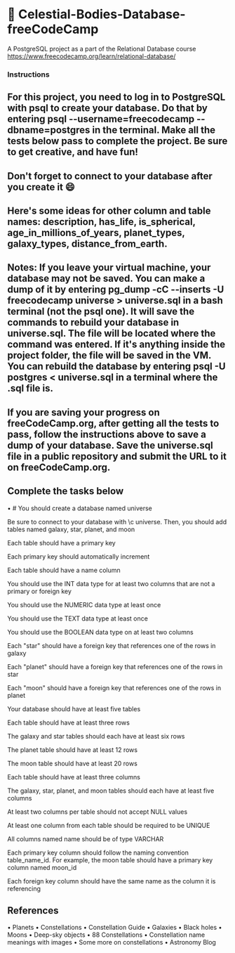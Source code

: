 # 📖 Celestial-Bodies-Database-freeCodeCamp

A PostgreSQL project as a part of the Relational Database course https://www.freecodecamp.org/learn/relational-database/

### Instructions
## For this project, you need to log in to PostgreSQL with psql to create your database. Do that by entering psql --username=freecodecamp --dbname=postgres in the terminal. Make all the tests below pass to complete the project. Be sure to get creative, and have fun!

## Don't forget to connect to your database after you create it 😄

## Here's some ideas for other column and table names: description, has_life, is_spherical, age_in_millions_of_years, planet_types, galaxy_types, distance_from_earth.

## Notes: If you leave your virtual machine, your database may not be saved. You can make a dump of it by entering pg_dump -cC --inserts -U freecodecamp universe > universe.sql in a bash terminal (not the psql one). It will save the commands to rebuild your database in universe.sql. The file will be located where the command was entered. If it's anything inside the project folder, the file will be saved in the VM. You can rebuild the database by entering psql -U postgres < universe.sql in a terminal where the .sql file is.

## If you are saving your progress on freeCodeCamp.org, after getting all the tests to pass, follow the instructions above to save a dump of your database. Save the universe.sql file in a public repository and submit the URL to it on freeCodeCamp.org.

## Complete the tasks below
• # You should create a database named universe

Be sure to connect to your database with \c universe. Then, you should add tables named galaxy, star, planet, and moon

Each table should have a primary key

Each primary key should automatically increment

Each table should have a name column

You should use the INT data type for at least two columns that are not a primary or foreign key

You should use the NUMERIC data type at least once

You should use the TEXT data type at least once

You should use the BOOLEAN data type on at least two columns

Each "star" should have a foreign key that references one of the rows in galaxy

Each "planet" should have a foreign key that references one of the rows in star

Each "moon" should have a foreign key that references one of the rows in planet

Your database should have at least five tables

Each table should have at least three rows

The galaxy and star tables should each have at least six rows

The planet table should have at least 12 rows

The moon table should have at least 20 rows

Each table should have at least three columns

The galaxy, star, planet, and moon tables should each have at least five columns

At least two columns per table should not accept NULL values

At least one column from each table should be required to be UNIQUE

All columns named name should be of type VARCHAR

Each primary key column should follow the naming convention table_name_id. For example, the moon table should have a primary key column named moon_id

Each foreign key column should have the same name as the column it is referencing

## References
• Planets
• Constellations
• Constellation Guide
• Galaxies
• Black holes
• Moons
• Deep-sky objects
• 88 Constellations
• Constellation name meanings with images
• Some more on constellations
• Astronomy Blog

